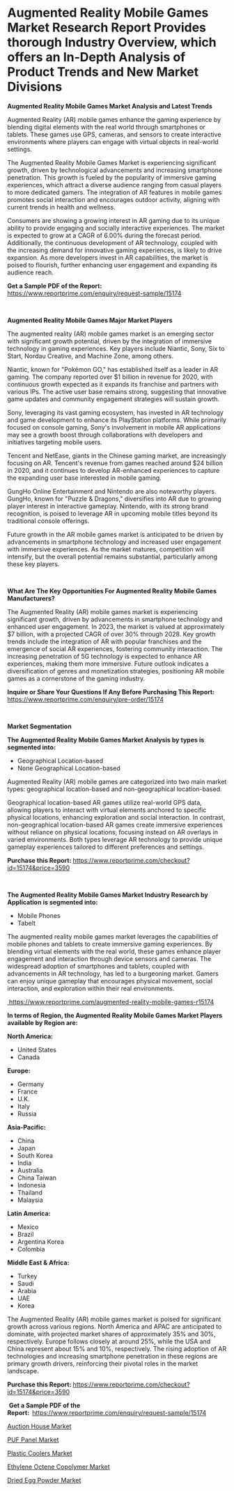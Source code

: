<p><h1>Augmented Reality Mobile Games Market Research Report Provides thorough Industry Overview, which offers an In-Depth Analysis of Product Trends and New Market Divisions</h1></p><p><strong>Augmented Reality Mobile Games Market Analysis and Latest Trends</strong></p>
<p><p>Augmented Reality (AR) mobile games enhance the gaming experience by blending digital elements with the real world through smartphones or tablets. These games use GPS, cameras, and sensors to create interactive environments where players can engage with virtual objects in real-world settings.</p><p>The Augmented Reality Mobile Games Market is experiencing significant growth, driven by technological advancements and increasing smartphone penetration. This growth is fueled by the popularity of immersive gaming experiences, which attract a diverse audience ranging from casual players to more dedicated gamers. The integration of AR features in mobile games promotes social interaction and encourages outdoor activity, aligning with current trends in health and wellness.</p><p>Consumers are showing a growing interest in AR gaming due to its unique ability to provide engaging and socially interactive experiences. The market is expected to grow at a CAGR of 6.00% during the forecast period. Additionally, the continuous development of AR technology, coupled with the increasing demand for innovative gaming experiences, is likely to drive expansion. As more developers invest in AR capabilities, the market is poised to flourish, further enhancing user engagement and expanding its audience reach.</p></p>
<p><strong>Get a Sample PDF of the Report:&nbsp;</strong> <a href="https://www.reportprime.com/enquiry/request-sample/15174">https://www.reportprime.com/enquiry/request-sample/15174</a></p>
<p>&nbsp;</p>
<p><strong>Augmented Reality Mobile Games Major Market Players</strong></p>
<p><p>The augmented reality (AR) mobile games market is an emerging sector with significant growth potential, driven by the integration of immersive technology in gaming experiences. Key players include Niantic, Sony, Six to Start, Nordau Creative, and Machine Zone, among others.</p><p>Niantic, known for "Pokémon GO," has established itself as a leader in AR gaming. The company reported over $1 billion in revenue for 2020, with continuous growth expected as it expands its franchise and partners with various IPs. The active user base remains strong, suggesting that innovative game updates and community engagement strategies will sustain growth.</p><p>Sony, leveraging its vast gaming ecosystem, has invested in AR technology and game development to enhance its PlayStation platforms. While primarily focused on console gaming, Sony's involvement in mobile AR applications may see a growth boost through collaborations with developers and initiatives targeting mobile users.</p><p>Tencent and NetEase, giants in the Chinese gaming market, are increasingly focusing on AR. Tencent's revenue from games reached around $24 billion in 2020, and it continues to develop AR-enhanced experiences to capture the expanding user base interested in mobile gaming.</p><p>GungHo Online Entertainment and Nintendo are also noteworthy players. GungHo, known for "Puzzle & Dragons," diversifies into AR due to growing player interest in interactive gameplay. Nintendo, with its strong brand recognition, is poised to leverage AR in upcoming mobile titles beyond its traditional console offerings.</p><p>Future growth in the AR mobile games market is anticipated to be driven by advancements in smartphone technology and increased user engagement with immersive experiences. As the market matures, competition will intensify, but the overall potential remains substantial, particularly among these key players.</p></p>
<p>&nbsp;</p>
<p><strong>What Are The Key Opportunities For Augmented Reality Mobile Games Manufacturers?</strong></p>
<p><p>The Augmented Reality (AR) mobile games market is experiencing significant growth, driven by advancements in smartphone technology and enhanced user engagement. In 2023, the market is valued at approximately $7 billion, with a projected CAGR of over 30% through 2028. Key growth trends include the integration of AR with popular franchises and the emergence of social AR experiences, fostering community interaction. The increasing penetration of 5G technology is expected to enhance AR experiences, making them more immersive. Future outlook indicates a diversification of genres and monetization strategies, positioning AR mobile games as a cornerstone of the gaming industry.</p></p>
<p><strong>Inquire or Share Your Questions If Any Before Purchasing This Report:</strong> <a href="https://www.reportprime.com/enquiry/pre-order/15174">https://www.reportprime.com/enquiry/pre-order/15174</a></p>
<p>&nbsp;</p>
<p><strong>Market Segmentation</strong></p>
<p><strong>The Augmented Reality Mobile Games Market Analysis by types is segmented into:</strong></p>
<p><ul><li>Geographical Location-based</li><li>None Geographical Location-based</li></ul></p>
<p><p>Augmented Reality (AR) mobile games are categorized into two main market types: geographical location-based and non-geographical location-based. </p><p>Geographical location-based AR games utilize real-world GPS data, allowing players to interact with virtual elements anchored to specific physical locations, enhancing exploration and social interaction. In contrast, non-geographical location-based AR games create immersive experiences without reliance on physical locations, focusing instead on AR overlays in varied environments. Both types leverage AR technology to provide unique gameplay experiences tailored to different preferences and settings.</p></p>
<p><strong>Purchase this Report:&nbsp;</strong><a href="https://www.reportprime.com/checkout?id=15174&price=3590">https://www.reportprime.com/checkout?id=15174&price=3590</a></p>
<p>&nbsp;</p>
<p><strong>The Augmented Reality Mobile Games Market Industry Research by Application is segmented into:</strong></p>
<p><ul><li>Mobile Phones</li><li>Tabelt</li></ul></p>
<p><p>The augmented reality mobile games market leverages the capabilities of mobile phones and tablets to create immersive gaming experiences. By blending virtual elements with the real world, these games enhance player engagement and interaction through device sensors and cameras. The widespread adoption of smartphones and tablets, coupled with advancements in AR technology, has led to a burgeoning market. Gamers can enjoy unique gameplay that encourages physical movement, social interaction, and exploration within their real environments.</p></p>
<p><a href="https://www.reportprime.com/augmented-reality-mobile-games-r15174">&nbsp;https://www.reportprime.com/augmented-reality-mobile-games-r15174</a></p>
<p><strong>In terms of Region, the Augmented Reality Mobile Games Market Players available by Region are:</strong></p>
<p>
    <p> <strong> North America: </strong>
        <ul>
            <li>United States</li>
            <li>Canada</li>
        </ul>
        </p> 
    <p> <strong> Europe: </strong>
        <ul>
            <li>Germany</li>
            <li>France</li>
            <li>U.K.</li>
            <li>Italy</li>
            <li>Russia</li>
        </ul>
        </p> 
    <p> <strong> Asia-Pacific: </strong>
        <ul>
            <li>China</li>
            <li>Japan</li>
            <li>South Korea</li>
            <li>India</li>
            <li>Australia</li>
            <li>China Taiwan</li>
            <li>Indonesia</li>
            <li>Thailand</li>
            <li>Malaysia</li>
        </ul>
        </p> 
    <p> <strong> Latin America: </strong>
        <ul>
            <li>Mexico</li>
            <li>Brazil</li>
            <li>Argentina Korea</li>
            <li>Colombia</li>
        </ul>
        </p> 
    <p> <strong> Middle East & Africa: </strong>
        <ul>
            <li>Turkey</li>
            <li>Saudi</li>
            <li>Arabia</li>
            <li>UAE</li>
            <li>Korea</li>
        </ul>
    </p>
    </p>
<p><p>The Augmented Reality (AR) mobile games market is poised for significant growth across various regions. North America and APAC are anticipated to dominate, with projected market shares of approximately 35% and 30%, respectively. Europe follows closely at around 25%, while the USA and China represent about 15% and 10%, respectively. The rising adoption of AR technologies and increasing smartphone penetration in these regions are primary growth drivers, reinforcing their pivotal roles in the market landscape.</p></p>
<p><strong>Purchase this Report: </strong><a href="https://www.reportprime.com/checkout?id=15174&price=3590">https://www.reportprime.com/checkout?id=15174&price=3590</a></p>
<p>&nbsp;<strong>Get a Sample PDF of the Report:&nbsp;&nbsp;</strong><a href="https://www.reportprime.com/enquiry/request-sample/15174">https://www.reportprime.com/enquiry/request-sample/15174</a></p>
<p><strong></strong></p>
<p><p><a href="https://github.com/JakirUddin511/Market-Research-Report-List-1/blob/main/auction-house-market.md">Auction House Market</a></p><p><a href="https://issuu.com/reportprime-2/docs/puf-panel-market-size-2030.pptx_242f3c3f3d7542">PUF Panel Market</a></p><p><a href="https://medium.com/@max.sanderson5645/this-plastic-coolers-market-research-report-evaluates-the-key-market-trends-drivers-and-d113a7a804b1">Plastic Coolers Market</a></p><p><a href="https://issuu.com/reportprime-2/docs/ethylene-octene-copolymer-market-si_7dc324db320cd7">Ethylene Octene Copolymer Market</a></p><p><a href="https://www.linkedin.com/pulse/emerging-market-trends-regional-analysis-dried-egg-powder-e2lee?trackingId=SWxb0d9hS2KAaFzecv2rng%3D%3D">Dried Egg Powder Market</a></p></p>